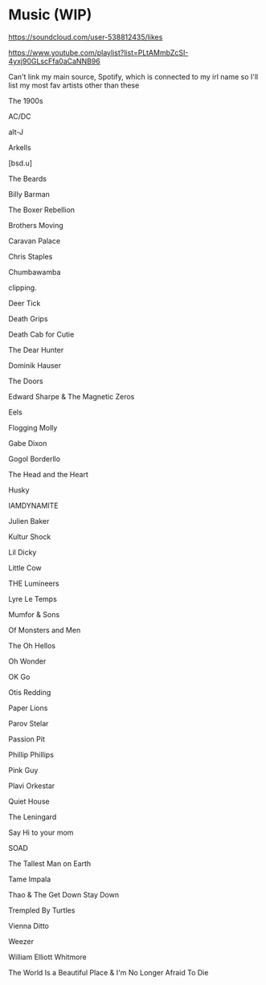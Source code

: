 # Music (WIP)

https://soundcloud.com/user-538812435/likes

https://www.youtube.com/playlist?list=PLtAMmbZcSI-4yxj90GLscFfa0aCaNNB96

Can't link my main source, Spotify, which is connected to my irl name so I'll list my most fav artists other than these

The 1900s

AC/DC

alt-J

Arkells

[bsd.u]

The Beards

Billy Barman

The Boxer Rebellion

Brothers Moving

Caravan Palace

Chris Staples

Chumbawamba

clipping.

Deer Tick

Death Grips

Death Cab for Cutie

The Dear Hunter

Dominik Hauser

The Doors

Edward Sharpe & The Magnetic Zeros


Eels

Flogging Molly

Gabe Dixon

Gogol Borderllo

The Head and the Heart

Husky

IAMDYNAMITE

Julien Baker

Kultur Shock

Lil Dicky

Little Cow

THE Lumineers

Lyre Le Temps

Mumfor & Sons

Of Monsters and Men

The Oh Hellos

Oh Wonder

OK Go

Otis Redding

Paper Lions

Parov Stelar

Passion Pit

Phillip Phillips

Pink Guy

Plavi Orkestar

Quiet House

The Leningard

Say Hi to your mom

SOAD

The Tallest Man on Earth

Tame Impala

Thao & The Get Down Stay Down

Trempled By Turtles

Vienna Ditto

Weezer

William Elliott Whitmore

The World Is a Beautiful Place & I'm No Longer Afraid To Die
